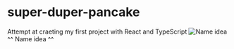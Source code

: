 # super-duper-pancake
Attempt at craeting my first project with React and TypeScript
![Name idea](https://cdn.discordapp.com/attachments/725754376395686019/788402622817501214/unknown.png "Name idea")
^^ Name idea ^^
